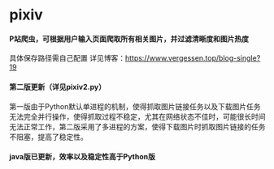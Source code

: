# pixiv
#### P站爬虫，可根据用户输入页面爬取所有相关图片，并过滤清晰度和图片热度
具体保存路径需自己配置
详见博客：<https://www.vergessen.top/blog-single?19>
#### 第二版更新（详见pixiv2.py）
第一版由于Python默认单进程的机制，使得抓取图片链接任务以及下载图片任务无法完全并行操作，使得抓取过程不稳定，尤其在网络状态不佳时，可能很长时间无法正常工作，第二版采用了多进程的方案，使得下载图片时抓取图片链接的任务不阻塞，提高了稳定性。

#### java版已更新，效率以及稳定性高于Python版
